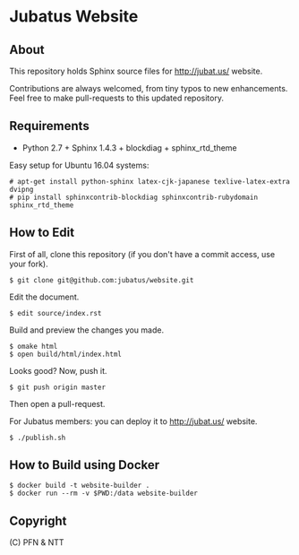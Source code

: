 Jubatus Website
===============


About
-----

This repository holds Sphinx source files for http://jubat.us/ website.

Contributions are always welcomed, from tiny typos to new enhancements.
Feel free to make pull-requests to this updated repository.


Requirements
------------

* Python 2.7 + Sphinx 1.4.3 + blockdiag + sphinx_rtd_theme

Easy setup for Ubuntu 16.04 systems:

```
# apt-get install python-sphinx latex-cjk-japanese texlive-latex-extra dvipng
# pip install sphinxcontrib-blockdiag sphinxcontrib-rubydomain sphinx_rtd_theme
```

How to Edit
-----------

First of all, clone this repository (if you don't have a commit access, use your fork).

```
$ git clone git@github.com:jubatus/website.git
```

Edit the document.

```
$ edit source/index.rst
```

Build and preview the changes you made.

```
$ omake html
$ open build/html/index.html
```

Looks good? Now, push it.

```
$ git push origin master
```

Then open a pull-request.

For Jubatus members: you can deploy it to http://jubat.us/ website.

```
$ ./publish.sh
```

How to Build using Docker
-------------------------

```
$ docker build -t website-builder .
$ docker run --rm -v $PWD:/data website-builder
```

Copyright
---------

(C) PFN & NTT
